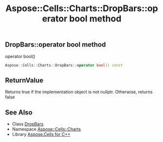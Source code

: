 ﻿---
title: Aspose::Cells::Charts::DropBars::operator bool method
linktitle: operator bool
second_title: Aspose.Cells for C++ API Reference
description: 'Aspose::Cells::Charts::DropBars::operator bool method. operator bool() in C++.'
type: docs
weight: 400
url: /cpp/aspose.cells.charts/dropbars/operator_bool/
---
## DropBars::operator bool method


operator bool()

```cpp
Aspose::Cells::Charts::DropBars::operator bool() const
```


## ReturnValue

Returns true if the implementation object is not nullptr. Otherwise, returns false

## See Also

* Class [DropBars](../)
* Namespace [Aspose::Cells::Charts](../../)
* Library [Aspose.Cells for C++](../../../)
